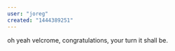 ```yaml
---
user: "joreg"
created: "1444389251"
---
```


oh yeah velcrome, congratulations, your turn it shall be.

